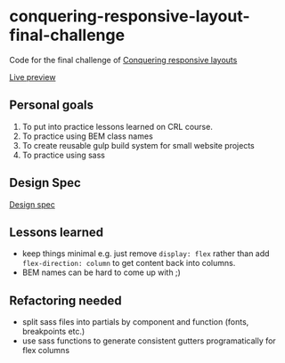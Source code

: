 # conquering-responsive-layout-final-challenge

Code for the final challenge of [Conquering responsive layouts](https://courses.kevinpowell.co/courses/conquering-responsive-layouts)

[Live preview](https://nathtech.github.io/conquering-responsive-layout-final-challenge/)

## Personal goals

1. To put into practice lessons learned on CRL course.
2. To practice using BEM class names
3. To create reusable gulp build system for small website projects
4. To practice using sass

## Design Spec

[Design spec](https://github.com/NathTech/conquering-responsive-layout-final-challenge/blob/master/final-challenge.pdf)

## Lessons learned

* keep things minimal e.g. just remove `display: flex` rather than add `flex-direction: column` to get content back into columns.
* BEM names can be hard to come up with ;)

## Refactoring needed

* split sass files into partials by component and function (fonts, breakpoints etc.)
* use sass functions to generate consistent gutters programatically for flex columns

